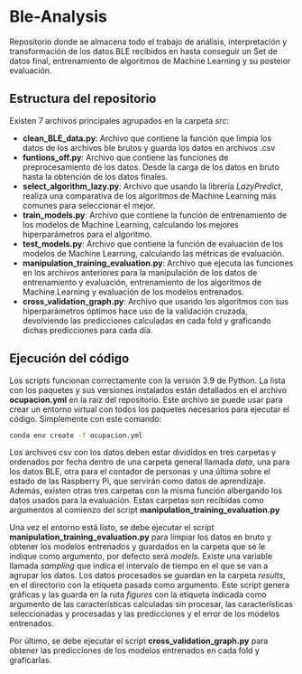 # Ble-Analysis

Repositorio donde se almacena todo el trabajo de análisis, interpretación y transformación de los datos BLE recibidos en
hasta conseguir un Set de datos final, entrenamiento de algoritmos de Machine Learning y su posteior evaluación.

## Estructura del repositorio

Existen 7 archivos principales agrupados en la carpeta *src*:

- **clean_BLE_data.py**: Archivo que contiene la función que limpia los datos de los archivos ble brutos y guarda los
  datos
  en archivos .csv
- **funtions_off.py**: Archivo que contiene las funciones de preprocesamiento de los datos. Desde la carga de los datos
  en bruto hasta la obtención de los datos finales.
- **select_algorithm_lazy.py**: Archivo que usando la librería *LazyPredict*, realiza una comparativa de los algoritmos
  de Machine Learning más comunes para seleccionar el mejor.
- **train_models.py**: Archivo que contiene la función de entrenamiento de los modelos de Machine Learning, calculando
  los mejores hiperparámetros para el algoritmo.
- **test_models.py**: Archivo que contiene la función de evaluación de los modelos de Machine Learning, calculando las
  métricas de evaluación.
- **manipulation_training_evaluation.py**: Archivo que ejecuta las funciones en los archivos anteriores para la
  manipulación de los datos de entrenamiento y evaluación, entrenamiento de los algoritmos de Machine Learning y
  evaluación de los modelos entrenados.
- **cross_validation_graph.py**: Archivo que usando los algoritmos con sus hiperparámetros óptimos hace uso de la
  validación cruzada, devolviendo las predicciones calculadas en cada fold y graficando dichas predicciones para cada
  día.

## Ejecución del código

Los scripts funcionan correctamente con la versión 3.9 de Python. La lista con los paquetes y sus versiones instalados
están detallados en el archivo **ocupacion.yml** en la raíz del repositorio. Este archivo se puede usar para crear un
entorno virtual con todos los paquetes necesarios para ejecutar el código. Simplemente con este comando:

```bash
conda env create -f ocupacion.yml
```

Los archivos csv con los datos deben estar divididos en tres carpetas y ordenados por fecha dentro de una carpeta
general llamada *data*, una para los datos BLE, otra para el contador de personas y una última sobre el estado de las
Raspberry Pi, que servirán como datos de aprendizaje. Además, existen otras tres carpetas con la misma función
albergando los datos usados para la evaluación. Estas carpetas son recibidas como argumentos al comienzo del script
**manipulation_training_evaluation.py**

Una vez el entorno está listo, se debe ejecutar el script **manipulation_training_evaluation.py** para limpiar los datos
en bruto y obtener los modelos entrenados y guardados en la carpeta que se le indique como argumento, por defecto será
*models*. Existe una
variable llamada *sampling* que indica el intervalo de tiempo en el que se van a agrupar los datos. Los datos procesados
se guardan en la carpeta *results*, en el directorio con la etiqueta pasada como argumento. Este script genera
gráficas y las guarda en la ruta *figures* con la etiqueta indicada como argumento de las características calculadas sin
procesar, las características seleccionadas y procesadas y las predicciones y el error de los modelos entrenados.

Por último, se debe ejecutar el script **cross_validation_graph.py** para obtener las predicciones de los modelos
entrenados en cada fold y graficarlas.